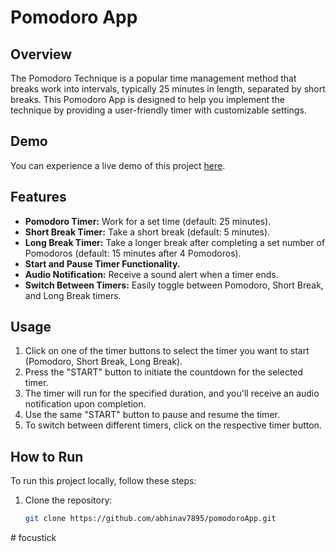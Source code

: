 # Pomodoro App

## Overview

The Pomodoro Technique is a popular time management method that breaks work into intervals, typically 25 minutes in length, separated by short breaks. This Pomodoro App is designed to help you implement the technique by providing a user-friendly timer with customizable settings.

## Demo

You can experience a live demo of this project [here](https://abhinav7895.github.io/pomodoro-app/).

## Features

- **Pomodoro Timer:** Work for a set time (default: 25 minutes).
- **Short Break Timer:** Take a short break (default: 5 minutes).
- **Long Break Timer:** Take a longer break after completing a set number of Pomodoros (default: 15 minutes after 4 Pomodoros).
- **Start and Pause Timer Functionality.**
- **Audio Notification:** Receive a sound alert when a timer ends.
- **Switch Between Timers:** Easily toggle between Pomodoro, Short Break, and Long Break timers.

## Usage

1. Click on one of the timer buttons to select the timer you want to start (Pomodoro, Short Break, Long Break).
2. Press the "START" button to initiate the countdown for the selected timer.
3. The timer will run for the specified duration, and you'll receive an audio notification upon completion.
4. Use the same "START" button to pause and resume the timer.
5. To switch between different timers, click on the respective timer button.

## How to Run

To run this project locally, follow these steps:

1. Clone the repository:

   ```bash
   git clone https://github.com/abhinav7895/pomodoroApp.git
#   f o c u s t i c k  
 